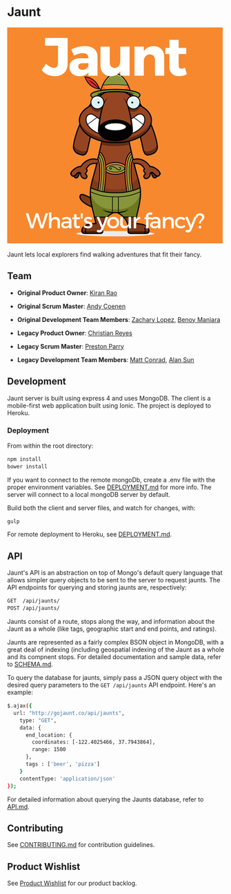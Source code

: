 # Jaunt

![Jaunt](/client/www/img/jaunt500.png "Jaunt")


Jaunt lets local explorers find walking adventures that fit their fancy.

## Team

  - __Original Product Owner__: [Kiran Rao](https://github.com/kranrao) 
  - __Original Scrum Master__: [Andy Coenen](https://github.com/cannoneyed)
  - __Original Development Team Members__: [Zachary Lopez](https://github.com/zdlopez), [Benoy Maniara](https://github.com/maniarab)


  - __Legacy Product Owner__: [Christian Reyes](https://github.com/csreyes) 
  - __Legacy Scrum Master__: [Preston Parry](https://github.com/climbsrocks)
  - __Legacy Development Team Members__: [Matt Conrad](https://github.com/mmconrad), [Alan Sun](https://github.com/zheshishei)
  


## Development

Jaunt server is built using express 4 and uses MongoDB. The client is a mobile-first web application built using Ionic. The project is deployed to Heroku.

### Deployment

From within the root directory:

```sh
npm install
bower install
```

If you want to connect to the remote mongoDb, create a .env file with the proper environment variables. See [DEPLOYMENT.md](docs/DEPLOYMENT.md) for more info. The server will connect to a local mongoDB server by default.

Build both the client and server files, and watch for changes, with:

```sh
gulp
```

For remote deployment to Heroku, see [DEPLOYMENT.md](docs/DEPLOYMENT.md).

## API
Jaunt's API is an abstraction on top of Mongo's default query language that allows simpler query objects to be sent to the server to request jaunts. The API endpoints for querying and storing jaunts are, respectively:

```sh
GET  /api/jaunts/
POST /api/jaunts/
```

Jaunts consist of a route, stops along the way, and information about the Jaunt as a whole (like tags, geographic start and end points, and ratings).

Jaunts are represented as a fairly complex BSON object in MongoDB, with a great deal of indexing (including geospatial indexing of the Jaunt as a whole and its compnent stops. For detailed documentation and sample data, refer to [SCHEMA.md](docs/SCHEMA.md).

To query the database for jaunts, simply pass a JSON query object with the desired query parameters to the `GET /api/jaunts` API endpoint. Here's an example:

```sh
$.ajax({
  url: "http://gojaunt.co/api/jaunts",
    type: "GET",
    data: {
      end_location: {
        coordinates: [-122.4025466, 37.7943864],
        range: 1500
      },
      tags : ['beer', 'pizza']
    }
    contentType: 'application/json'
});
```

For detailed information about querying the Jaunts database, refer to [API.md](docs/API.md).

## Contributing

See [CONTRIBUTING.md](docs/CONTRIBUTING.md) for contribution guidelines.

## Product Wishlist

See [Product Wishlist](https://github.com/gojaunt/jaunt/wiki/Product-Wishlist) for our product backlog.
